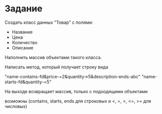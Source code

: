 # Задание
Создать класс данных "Товар" с полями:
- Название
- Цена
- Количество
- Описание

Наполнить массив объектами такого класса.

Написать метод, который получает строку вида

"name-contains-fd&price-=2&quantity->5&description-ends-abc"
"name-starts-fd&quantity-=5"

На выходе возвращает массив, только с подходящими объектами

возможны (contains, starts, ends для строковых и <, =, >, <=, >= для числовых)